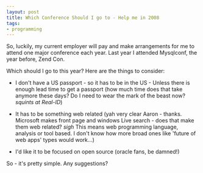 ```yaml
---
layout: post
title: Which Conference Should I go to - Help me in 2008
tags:
- programming
---
```

So, luckily, my current employer will pay and make arrangements for me to attend one major conference each year.  Last year I attended Mysqlconf, the year before, Zend Con.

Which should I go to this year?  Here are the things to consider:
	
  * I don't have a US passport - so it has to be in the US - Unless there is enough lead time to get a passport (how much time does that take anymore these days?  Do I need to wear the mark of the beast now? *squints at Real-ID*)
	
  * It has to be something web related (yah very clear Aaron - thanks.  Microsoft makes front page and windows Live search - does that make them web related?  *sigh*  This means web programming language, analysis or tool based.  I don't know how more broad ones like 'future of web apps' types would work...)
	
  * I'd like it to be focused on open source (oracle fans, be damned!)

So - it's pretty simple.  Any suggestions?
